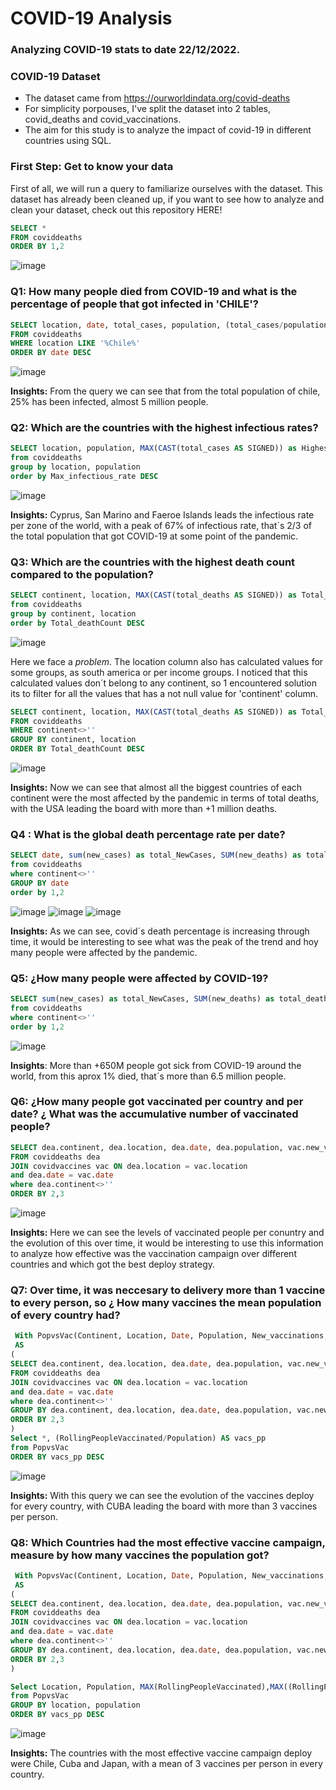 # COVID-19 Analysis

### Analyzing COVID-19 stats to date 22/12/2022.
### COVID-19 Dataset
* The dataset came from https://ourworldindata.org/covid-deaths
* For simplicity porpouses, I've split the dataset into 2 tables, covid_deaths and covid_vaccinations.
* The aim for this study is to analyze the impact of covid-19 in different countries using SQL.

### First Step: Get to know your data
First of all, we will run a query to familiarize ourselves with the dataset. This dataset has already been cleaned up, if you want to see how to analyze and clean your dataset, check out this repository HERE!
```sql
SELECT *
FROM coviddeaths
ORDER BY 1,2
```
![image](https://user-images.githubusercontent.com/39070251/209868408-0c7a554a-2ae7-44f6-b09b-e922a8d80172.png)

### Q1: How many people died from COVID-19 and what is the percentage of people that got infected in 'CHILE'?
```sql
SELECT location, date, total_cases, population, (total_cases/population)*100 AS Infectious_rate
FROM coviddeaths
WHERE location LIKE '%Chile%'
ORDER BY date DESC
```
![image](https://user-images.githubusercontent.com/39070251/209868979-8ca85146-2314-46fe-931c-7b9fd72003a8.png)

**Insights:** From the query we can see that from the total population of chile, 25% has been infected, almost 5 million people.

### Q2: Which are the countries with the highest infectious rates?
```sql
SELECT location, population, MAX(CAST(total_cases AS SIGNED)) as Highest_infection_count, MAX((total_cases/population)*100) as Max_infectious_rate
from coviddeaths
group by location, population
order by Max_infectious_rate DESC
```
![image](https://user-images.githubusercontent.com/39070251/209870742-07bef72a-7a47-4b70-b272-7776ee2e4f88.png)

**Insights:** Cyprus, San Marino and Faeroe Islands leads the infectious rate per zone of the world, with a peak of 67% of infectious rate, that´s 2/3 of the total population that got COVID-19 at some point of the pandemic.

### Q3: Which are the countries with the highest death count compared to the population?
```sql
SELECT continent, location, MAX(CAST(total_deaths AS SIGNED)) as Total_deathCount
from coviddeaths
group by continent, location
order by Total_deathCount DESC
```
![image](https://user-images.githubusercontent.com/39070251/209872837-f209fba0-0440-4631-b308-eb9798702aa5.png)

Here we face a *problem*. The location column also has calculated values for some groups, as south america or per income groups. I noticed that this calculated values don´t belong to any continent, so 1 encountered solution its to filter for all the values that has a not null value for 'continent' column.

```sql
SELECT continent, location, MAX(CAST(total_deaths AS SIGNED)) as Total_deathCount
FROM coviddeaths
WHERE continent<>''
GROUP BY continent, location
ORDER BY Total_deathCount DESC
```
![image](https://user-images.githubusercontent.com/39070251/209873262-d8571819-f0c6-4711-84c2-56232ae270e8.png)

**Insights:** Now we can see that almost all the biggest countries of each continent were the most affected by the pandemic in terms of total deaths, with the USA leading the board with more than +1 million deaths.

### Q4 : What is the global death percentage rate per date?
```sql
SELECT date, sum(new_cases) as total_NewCases, SUM(new_deaths) as total_deaths, (SUM(new_deaths)/sum(new_cases))*100 AS DeathPercentage 
from coviddeaths
where continent<>''
GROUP BY date
order by 1,2
```
![image](https://user-images.githubusercontent.com/39070251/209875739-5ddc6086-c39f-4f03-9d7a-4d091b9d3e8e.png)
![image](https://user-images.githubusercontent.com/39070251/209875792-816ef969-7373-469c-b363-383a237a2635.png)
![image](https://user-images.githubusercontent.com/39070251/209875859-a191ca0b-afcb-40b7-a521-6b4c5435d93d.png)

**Insights:** As we can see, covid´s death percentage is increasing through time, it would be interesting to see what was the peak of the trend and hoy many people were affected by the pandemic.

### Q5: ¿How many people were affected by COVID-19?
```sql
SELECT sum(new_cases) as total_NewCases, SUM(new_deaths) as total_deaths, (SUM(new_deaths)/sum(new_cases))*100 AS DeathPercentage 
from coviddeaths
where continent<>''
order by 1,2
```
![image](https://user-images.githubusercontent.com/39070251/209969640-433395d8-87e7-4244-bb80-fada2f6a68ab.png)

**Insights**: More than +650M people got sick from COVID-19 around the world, from this aprox 1% died, that´s more than 6.5 million people. 

### Q6: ¿How many people got vaccinated per country and per date? ¿ What was the accumulative number of vaccinated people?
```sql
SELECT dea.continent, dea.location, dea.date, dea.population, vac.new_vaccinations, SUM(vac.new_vaccinations) OVER(PARTITION by dea.location ORDER BY dea.location, dea.date) as RollingPeopleVaccinated
FROM coviddeaths dea
JOIN covidvaccines vac ON dea.location = vac.location
and dea.date = vac.date
where dea.continent<>''
ORDER BY 2,3
```
![image](https://user-images.githubusercontent.com/39070251/209988784-42570bba-4842-4556-894c-eaaaf5e696a7.png)

**Insights:** Here we can see the levels of vaccinated people per conuntry and the evolution of this over time, it would be interesting to use this information to analyze how effective was the vaccination campaign over different countries and which got the best deploy strategy.

### Q7: Over time, it was neccesary to delivery more than 1 vaccine to every person, so ¿ How many vaccines the mean population of every country had?
```sql
 With PopvsVac(Continent, Location, Date, Population, New_vaccinations, RollingPeopleVaccinated)
 AS
(
SELECT dea.continent, dea.location, dea.date, dea.population, vac.new_vaccinations, SUM(vac.new_vaccinations) OVER(PARTITION by dea.location ORDER BY dea.location, dea.date) as RollingPeopleVaccinated
FROM coviddeaths dea
JOIN covidvaccines vac ON dea.location = vac.location
and dea.date = vac.date
where dea.continent<>''
GROUP BY dea.continent, dea.location, dea.date, dea.population, vac.new_vaccinations
ORDER BY 2,3
)
Select *, (RollingPeopleVaccinated/Population) AS vacs_pp
from PopvsVac
ORDER BY vacs_pp DESC
```
![image](https://user-images.githubusercontent.com/39070251/209971799-b1f9c8ab-64d2-4ac2-8eb3-f1521783c7d4.png)

**Insights:** With this query we can see the evolution of the vaccines deploy for every country, with CUBA leading the board with more than 3 vaccines per person.

### Q8: Which Countries had the most effective vaccine campaign, measure by how many vaccines the population got?
```sql
 With PopvsVac(Continent, Location, Date, Population, New_vaccinations, RollingPeopleVaccinated)
 AS
(
SELECT dea.continent, dea.location, dea.date, dea.population, vac.new_vaccinations, SUM(CAST(vac.new_vaccinations AS SIGNED)) OVER(PARTITION by dea.location ORDER BY dea.location, dea.date) as RollingPeopleVaccinated
FROM coviddeaths dea
JOIN covidvaccines vac ON dea.location = vac.location
and dea.date = vac.date
where dea.continent<>''
GROUP BY dea.continent, dea.location, dea.date, dea.population, vac.new_vaccinations
ORDER BY 2,3
)

Select Location, Population, MAX(RollingPeopleVaccinated),MAX((RollingPeopleVaccinated/Population)) as vacs_pp
from PopvsVac
GROUP BY location, population
ORDER BY vacs_pp DESC
```
![image](https://user-images.githubusercontent.com/39070251/209980276-e73c0305-7309-4ea0-b804-661309989a6d.png)

**Insights:** The countries with the most effective vaccine campaign deploy were Chile, Cuba and Japan, with a mean of 3 vaccines per person in every country.


